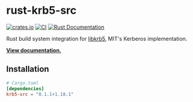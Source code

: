 # rust-krb5-src

[![crates.io](https://img.shields.io/crates/v/krb5-src.svg)](https://crates.io/crates/krb5-src)
[![CI](https://github.com/MaterializeInc/rust-krb5-src/workflows/CI/badge.svg)](https://github.com/MaterializeInc/rust-krb5-src/actions?query=workflow%3ACI+branch%3Amaster)
[![Rust Documentation](https://img.shields.io/badge/api-rustdoc-blue.svg)][docs]

Rust build system integration for [libkrb5], MIT's Kerberos implementation.

**[View documentation.][docs]**

## Installation

```toml
# Cargo.toml
[dependencies]
krb5-src = "0.1.1+1.18.1"
```

[libkrb5]: https://web.mit.edu/kerberos/
[docs]: https://docs.rs/krb5-src/0.1.1+1.18.1/krb5_src
